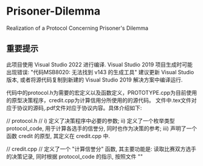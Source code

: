 # Prisoner-Dilemma
Realization of a Protocol Concerning Prisoner's Dilemma

## 重要提示
此项目使用 Visual Studio 2022 进行编译. Visual Studio 2019 项目生成时可能出现错误: 
    "代码MSB8020: 无法找到 v143 的生成工具"
建议更新 Visual Studio 版本, 或者将源代码复制到新建的 Visual Studio 2019 解决方案中编译运行. 

代码中的protocol.h为需要的宏定义以及函数定义，PROTOTYPE.cpp为目前使用的原型决策程序，credit.cpp为计算信用分所使用的的源代码。
文件中.tex文件对应于协议的源码,.pdf文件对应于协议内容。具体介绍如下: 

// protocol.h //
i)   定义了决策程序中必要的参数;
ii)  定义了一个枚举类型 protocol_code, 用于计算各选手的信誉分, 同时也作为决策的参考;
iii) 声明了一个函数 credit 的原型, 其定义在 credit.cpp 中.

// credit.cpp //
定义了一个 "计算信誉分" 函数, 其主要功能是:
读取比赛双方选手的决策记录, 同时根据 protocol_code 的指示, 按照文件 ""
